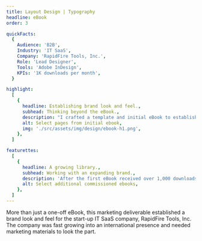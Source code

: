 ```yaml
---
title: Layout Design | Typography
headline: eBook
order: 3

quickFacts:
  {
    Audience: 'B2B',
    Industry: 'IT SaaS',
    Company: 'RapidFire Tools, Inc.',
    Role: 'Lead Designer',
    Tools: 'Adobe InDesign',
    KPIs: '1K downloads per month',
  }

highlight:
  [
    {
      headline: Establishing brand look and feel.,
      subhead: Thinking beyond the eBook.,
      description: "I crafted a template and initial eBook to establish a brand tone and visuals to utilize in future marketing efforts. The brand needed to convey the RapidFire Tool's positioning as a friendly, knowledgeable, and supportive business partner to subscribers. I achieved this by leveraging expressive photography, and bold typography, and working closely with the team to keep the copy easily scanable.",
      alt: Select pages from initial ebook,
      img: './src/assets/img/design/ebook-h1.png',
    },
  ]

featurettes:
  [
    {
      headline: A growing library.,
      subhead: Working with an expanding brand.,
      description: 'After the first eBook received over 1,000 downloads in the first month, I was commissioned to apply the layout and brand design system to twelve additional eBooks and other marketing materials.',
      alt: Select additional commissioned ebooks,
    },
  ]
---
```


More than just a one-off eBook, this marketing deliverable established a brand look and feel for the start-up IT SaaS company, RapidFire Tools, Inc. The company was fast growing into an international presence and needed marketing materials to look the part.
